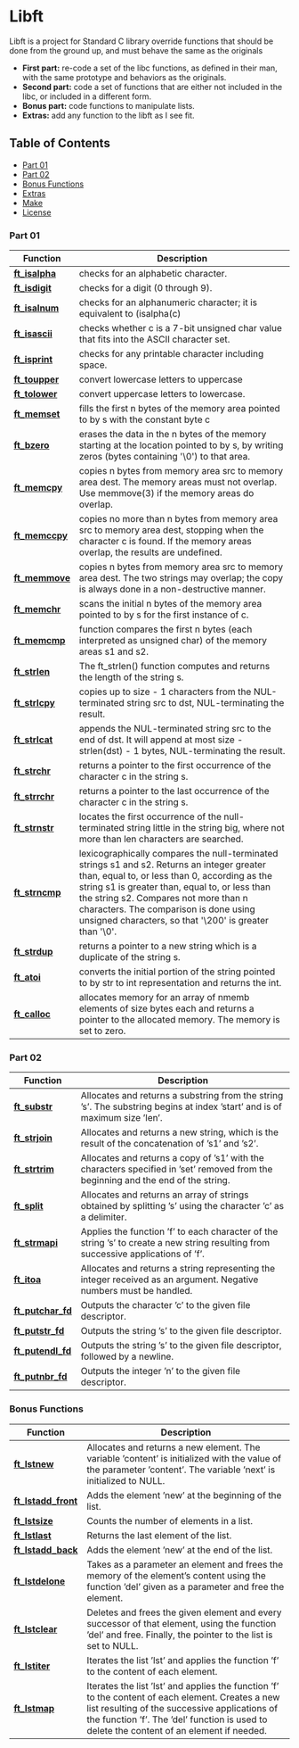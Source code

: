 # Libft

Libft is a project for Standard C library override functions that should be done from the ground up, and must behave the same as the originals

* **First part:** re-code a set of the libc functions, as defined in their man, with the same prototype and behaviors as the originals.
* **Second part:** code a set of functions that are either not included in the libc, or included in a different form.
* **Bonus part:** code functions to manipulate lists.
* **Extras:** add any function to the libft as I see fit.

## Table of Contents

* [Part 01](#part-01)
* [Part 02](#part-02)
* [Bonus Functions](#bonus-functions)
* [Extras](#extras)
* [Make](#make)
* [License](#license)

### Part 01

| Function | Description |
| --- | --- |
| [**ft\_isalpha**](https://github.com/Allandantas21/libft/tree/main/ft_isalpha.c) |checks for an alphabetic character.|
| [**ft\_isdigit**](ft_isdigit.c) | checks for a digit (0 through 9).|
| [**ft\_isalnum**](ft_isalnum.c) | checks for an alphanumeric character; it  is  equivalent  to (isalpha(c) || isdigit(c)).|
| [**ft\_isascii**](ft_isascii.c) | checks  whether  c  is a 7-bit unsigned char value that fits into the ASCII character set. |
| [**ft\_isprint**](ft_isprint.c) | checks for any printable character including space.|
| [**ft\_toupper**](ft_toupper.c) | convert lowercase letters to uppercase|
| [**ft\_tolower**](ft_tolower.c) | convert uppercase letters to lowercase. |
| [**ft\_memset**](ft_memset.c) | fills the first n bytes of the memory area pointed to by s with the constant byte c|
| [**ft\_bzero**](ft_bzero.c) | erases the data in the n bytes of the memory starting at the location pointed to by s, by writing zeros (bytes containing '\0') to that area.|
| [**ft\_memcpy**](ft_memcpy.c) | copies n bytes from memory area src to memory area dest.  The memory areas must not overlap.  Use  memmove(3)  if the memory areas do overlap.
| [**ft\_memccpy**](ft_memccpy.c) | copies no more than n bytes from memory area src to memory area dest, stopping when the character c is found. If the memory areas overlap, the results are undefined.|
| [**ft\_memmove**](/ft_memmove.c) | copies n bytes from memory area src to memory area dest. The two strings may overlap; the copy is always done in a non-destructive manner.|
| [**ft\_memchr**](ft_memchr.c) |scans the initial n bytes of the memory area pointed to by s for the first instance of c.|
| [**ft\_memcmp**](ft_memcmp.c) | function compares the first n bytes (each interpreted as unsigned char) of the memory areas s1 and s2.|
| [**ft\_strlen**](ft_strlen.c) | The ft\_strlen() function computes and returns the length of the string s.|
| [**ft\_strlcpy**](/ft_strlcpy.c) | copies up to size - 1 characters from the NUL-terminated string src to dst, NUL-terminating the result.|
| [**ft\_strlcat**](ft_strlcat.c) |  appends the NUL-terminated string src to the end of dst.  It will append at most size - strlen(dst) - 1 bytes, NUL-terminating the result.|
| [**ft\_strchr**](ft_strchr.c) | returns a pointer to the first occurrence of the character c in the string s.|
| [**ft\_strrchr**](ft_strrchr.c) | returns a pointer to the last occurrence  of the character c in the string s.|
| [**ft\_strnstr**](ft_strnstr.c) | locates the first occurrence of the null-terminated string little in the string big, where not more than len characters are searched.|
| [**ft\_strncmp**](ft_strncmp.c) | lexicographically compares the null-terminated strings s1 and s2. Returns an integer greater than, equal to, or less than 0, according as the string s1 is greater than, equal to, or less than the string s2. Compares not more than n characters. The comparison is done using unsigned characters, so that '\200' is greater than '\0'.|
| [**ft\_strdup**](ft_strdup.c) | returns a pointer to a new string which is a duplicate  of  the string s.|
| [**ft\_atoi**](ft_atoi.c) | converts the initial portion of the string pointed to by str to int representation and returns the int. |
| [**ft\_calloc**](ft_calloc.c) |  allocates memory for an array of  nmemb  elements  of  size  bytes  each and returns a pointer to the allocated memory. The memory is set to zero.|

### Part 02

| Function | Description |
| --- | --- |
| [**ft\_substr**](ft_substr.c) | Allocates and returns a substring from the string ’s’. The substring begins at index ’start’ and is of maximum size ’len’.|
| [**ft\_strjoin**](ft_strjoin.c) | Allocates and returns a new string, which is the result of the concatenation of ’s1’ and ’s2’.|
| [**ft\_strtrim**](ft_strtrim.c) | Allocates and returns a copy of ’s1’ with the characters specified in ’set’ removed from the beginning and the end of the string.|
| [**ft\_split**](/ft_split.c) | Allocates and returns an array of strings obtained by splitting ’s’ using the character ’c’ as a delimiter.|
| [**ft\_strmapi**](/ft_strmapi.c) | Applies the function ’f’ to each character of the string ’s’ to create a new string resulting from successive applications of ’f’.|
| [**ft\_itoa**](ft_itoa.c) | Allocates and returns a string representing the integer received as an argument. Negative numbers must be handled.|
| [**ft\_putchar\_fd**](/ft_putchar_fd.c) | Outputs the character ’c’ to the given file descriptor.|
| [**ft\_putstr\_fd**](ft_putstr_fd.c) | Outputs the string ’s’ to the given file descriptor.|
| [**ft\_putendl\_fd**](/ft_putendl_fd.c) | Outputs the string ’s’ to the given file descriptor, followed by a newline.|
| [**ft\_putnbr\_fd**](ft_putnbr_fd.c) | Outputs the integer ’n’ to the given file descriptor.|

### Bonus Functions

| Function | Description |
| --- | --- |
| [**ft\_lstnew**](https://github.com/vcwild/42-libft/tree/main/src/libft/ft_lstnew.c) | Allocates and returns a new element. The variable ’content’ is initialized with the value of the parameter ’content’. The variable ’next’ is initialized to NULL.|
| [**ft\_lstadd_front**](https://github.com/vcwild/42-libft/tree/main/src/libft/ft_lstadd_front.c) | Adds the element ’new’ at the beginning of the list.|
| [**ft\_lstsize**](https://github.com/vcwild/42-libft/tree/main/src/libft/ft_lstsize.c) | Counts the number of elements in a list.|
| [**ft\_lstlast**](https://github.com/vcwild/42-libft/tree/main/src/libft/ft_lstlast.c) | Returns the last element of the list.|
| [**ft\_lstadd_back**](https://github.com/vcwild/42-libft/tree/main/src/libft/ft_lstadd_back.c) | Adds the element ’new’ at the end of the list.|
| [**ft\_lstdelone**](https://github.com/vcwild/42-libft/tree/main/src/libft/ft_lstdelone.c) | Takes as a parameter an element and frees the memory of the element’s content using the function ’del’ given as a parameter and free the element.|
| [**ft\_lstclear**](https://github.com/vcwild/42-libft/tree/main/src/libft/ft_lstclear.c) | Deletes and frees the given element and every successor of that element, using the function ’del’ and free. Finally, the pointer to the list is set to NULL.|
| [**ft\_lstiter**](https://github.com/vcwild/42-libft/tree/main/src/libft/ft_lstiter.c) | Iterates the list ’lst’ and applies the function ’f’ to the content of each element.|
| [**ft\_lstmap**](https://github.com/vcwild/42-libft/tree/main/src/libft/ft_lstmap.c) | Iterates the list ’lst’ and applies the function ’f’ to the content of each element. Creates a new list resulting of the successive applications of the function ’f’. The ’del’ function is used to delete the content of an element if needed.|
